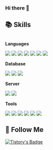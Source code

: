 ### Hi there 👋

## 📚 Skills 
<div style="display:flex; flex-direction:column; align-items:flex-start;">
    <!-- Languages -->
    <p><strong>Languages</strong></p>
    <div>
        <img src="https://img.shields.io/badge/Python-3766AB?style=flat-square&logo=Python&logoColor=white"/></a>
        <img src="https://img.shields.io/badge/Pandas-150458?style=flat-square&logo=Pandas&logoColor=white"/></a>
        <img src="https://img.shields.io/badge/Numpy-013243?style=flat-square&logo=Numpy&logoColor=white"/></a>
        <img src="https://img.shields.io/badge/Sklearn-F7931E?style=flat-square&logo=Pandas&logoColor=white"/></a>
        <img src="https://img.shields.io/badge/R-276DC3?style=flat-square&logo=R&logoColor=white"/></a>
        <img src="https://img.shields.io/badge/RStusio-75AADB?style=flat-square&logo=RStusio&logoColor=white"/></a>
        <img src="https://img.shields.io/badge/Mysql-E6B91E?style=flat-square&logo=MySql&logoColor=white"/></a>
    </div>
    <!-- Database -->
    <p><strong>Database</strong></p>
    <div>
        <img src="https://img.shields.io/badge/oracle-F80000?style=flat-square&logo=oracle&logoColor=white">  
        <img src="https://img.shields.io/badge/PostgreSQL-4169E1?style=flat-square&logo=PostgreSQL&logoColor=white">
        <img src="https://img.shields.io/badge/DBeaver-382923?style=flat-square&logo=PostgreSQL&logoColor=white">
    </div>
    <!-- Server -->
    <p><strong>Server</strong></p>
    <div>
        <img src="https://img.shields.io/badge/Linux-FCC624?style=for-flat-square&logo=Linux&logoColor=black"> 
        <img src="https://img.shields.io/badge/Openstack-ED1944?style=for-flat-square&logo=Openstack&logoColor=white"> 
    </div>
      <!-- Tools -->
    <p><strong>Tools</strong></p>
    <div>
        <img src="https://img.shields.io/badge/FileZilla-BF0000?style=for-flat-square&logo=FileZilla&logoColor=white"> 
        <img src="https://img.shields.io/badge/Visual Studio-5C2D91?style=for-flat-square&logo=Visual Studio&logoColor=white"> 
        <img src="https://img.shields.io/badge/Visual Studio Code-007ACC?style=for-flat-square&logo=Visual Studio Code&logoColor=white"> 
        <img src="https://img.shields.io/badge/Google Colab-F9AB00?style=for-flat-square&logo=Google Colab&logoColor=white"> 
        <img src="https://img.shields.io/badge/Pycharm-000000?style=for-flat-square&logo=Pycharm&logoColor=white"> 
        <img src="https://img.shields.io/badge/Jupyter-F37626?style=for-flat-square&logo=Jupyter&logoColor=white"> 
    </div>
</div>

## 🌈 Follow Me 
[![Tistory's Badge](https://github-readme-tistory-card.vercel.app/api/badge?name=Tistory&theme=dark)](https://armmy.tistory.com/category)
  

